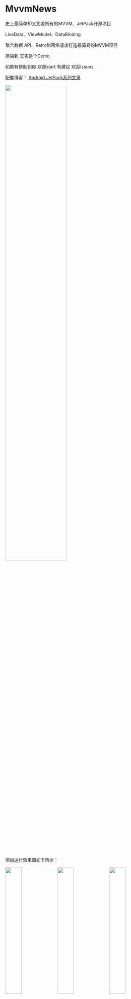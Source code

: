 # MvvmNews
史上最简单却又涵盖所有的MVVM、JetPack开源项目

LiveData、ViewModel、DataBinding

聚合数据 API、Retrofit网络请求打造最简易的MVVM项目

简易到 其实是个Demo

如果有帮助到你 欢迎start 有建议 欢迎Issues

配套博客：
[Android JetPack系列文章](https://huanglinqing.blog.csdn.net/article/details/106215492)

<img src="image/dh.png" width="62%" />



项目运行效果图如下所示：


<img src="image/login.jpeg" width="32%" />

<img src="image/home.jpeg" width="32%" />

<img src="image/detail.jpeg" width="32%" />

### 2020.06.05

<li>.适配Android Q 暗黑模式</li>

一般应用都需使用 差异化编程  在values-night 配置颜色资源
常规设计应用 可以使用 能够根据当前主题自动切换颜色的主题属性

如：
```
android:textColor="?android:attr/textColorPrimary"
```
